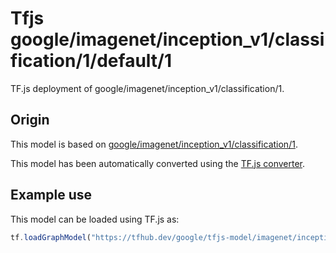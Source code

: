 # Tfjs google/imagenet/inception_v1/classification/1/default/1
TF.js deployment of google/imagenet/inception_v1/classification/1.

<!-- parent-model: google/imagenet/inception_v1/classification/1 -->

## Origin

This model is based on [google/imagenet/inception_v1/classification/1](https://tfhub.dev/google/imagenet/inception_v1/classification/1).

This model has been automatically converted using the [TF.js converter](https://github.com/tensorflow/tfjs/tree/master/tfjs-converter).

## Example use
This model can be loaded using TF.js as:

```javascript
tf.loadGraphModel("https://tfhub.dev/google/tfjs-model/imagenet/inception_v1/classification/1/default/1", { fromTFHub: true })
```
